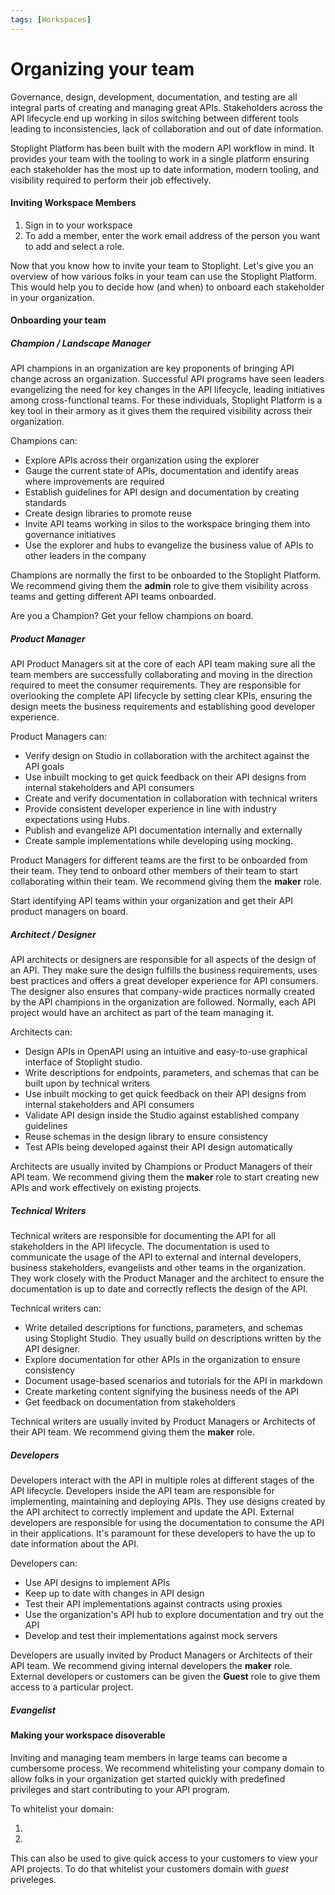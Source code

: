 ```yaml
---
tags: [Workspaces]
---
```


# Organizing your team

Governance, design, development, documentation, and testing are all integral parts of creating and managing great APIs. Stakeholders across the API lifecycle end up working in silos switching between different tools leading to inconsistencies, lack of collaboration and out of date information. 

Stoplight Platform has been built with the modern API workflow in mind. It provides your team with the tooling to work in a single platform ensuring each stakeholder has the most up to date information, modern tooling, and visibility required to perform their job effectively.  

#### Inviting Workspace Members

<!--To do Add info about roles-->

1. Sign in to your workspace
2. To add a member, enter the work email address of the person you want to add and select a role.
<!--Screenshot-->

Now that you know how to invite your team to Stoplight. Let's give you an overview of how various folks in your team can use the Stoplight Platform. This would help you to decide how (and when) to onboard each stakeholder in your organization. 

#### Onboarding your team<br/> 

##### Champion / Landscape Manager

API champions in an organization are key proponents of bringing API change across an organization. Successful API programs have seen leaders evangelizing the need for key changes in the API lifecycle, leading initiatives among cross-functional teams. For these individuals, Stoplight Platform is a key tool in their armory as it gives them the required visibility across their organization. 

Champions can:
- Explore APIs across their organization using the explorer
- Gauge the current state of APIs, documentation and identify areas where improvements are required
- Establish guidelines for API design and documentation by creating standards
- Create design libraries to promote reuse
- Invite API teams working in silos to the workspace bringing them into governance initiatives
- Use the explorer and hubs to evangelize the business value of APIs to other leaders in the company

Champions are normally the first to be onboarded to the Stoplight Platform. We recommend giving them the **admin** role to give them visibility across teams and getting different API teams onboarded. 

Are you a Champion? Get your fellow champions on board. <br/> 

##### Product Manager

API Product Managers sit at the core of each API team making sure all the team members are successfully collaborating and moving in the direction required to meet the consumer requirements. They are responsible for overlooking the complete API lifecycle by setting clear KPIs, ensuring the design meets the business requirements and establishing good developer experience. 

Product Managers can:
- Verify design on Studio in collaboration with the architect against the API goals
- Use inbuilt mocking to get quick feedback on their API designs from internal stakeholders and API consumers
- Create and verify documentation in collaboration with technical writers
- Provide consistent developer experience in line with industry expectations using Hubs.
- Publish and evangelize API documentation internally and externally
- Create sample implementations while developing using mocking.

Product Managers for different teams are the first to be onboarded from their team. They tend to onboard other members of their team to start collaborating within their team. We recommend giving them the **maker** role. 

Start identifying API teams within your organization and get their API product managers on board.<br/> 


##### Architect / Designer

API architects or designers are responsible for all aspects of the design of an API. They make sure the design fulfills the business requirements, uses best practices and offers a great developer experience for API consumers. The designer also ensures that company-wide practices normally created by the API champions in the organization are followed. Normally, each API project would have an architect as part of the team managing it. 

Architects can:
- Design APIs in OpenAPI using an intuitive and easy-to-use graphical interface of Stoplight studio. 
- Write descriptions for endpoints, parameters, and schemas that can be built upon by technical writers 
- Use inbuilt mocking to get quick feedback on their API designs from internal stakeholders and API consumers
- Validate API design inside the Studio against established company guidelines
- Reuse schemas in the design library to ensure consistency
- Test APIs being developed against their API design automatically

Architects are usually invited by Champions or Product Managers of their API team. We recommend giving them the **maker** role to start creating new APIs and work effectively on existing projects.<br/>  


##### Technical Writers

Technical writers are responsible for documenting the API for all stakeholders in the API lifecycle. The documentation is used to communicate the usage of the API to external and internal developers, business stakeholders, evangelists and other teams in the organization. They work closely with the Product Manager and the architect to ensure the documentation is up to date and correctly reflects the design of the API.  

Technical writers can:
- Write detailed descriptions for functions, parameters, and schemas using Stoplight Studio. They usually build on descriptions written by the API designer. 
- Explore documentation for other APIs in the organization to ensure consistency
- Document usage-based scenarios and tutorials for the API in markdown
- Create marketing content signifying the business needs of the API
- Get feedback on documentation from stakeholders

Technical writers are usually invited by Product Managers or Architects of their API team. We recommend giving them the **maker** role.<br/> 


##### Developers

Developers interact with the API in multiple roles at different stages of the API lifecycle. Developers inside the API team are responsible for implementing, maintaining and deploying APIs. They use designs created by the API architect to correctly implement and update the API. External developers are responsible for using the documentation to consume the API in their applications. It's paramount for these developers to have the up to date information about the API.

Developers can:
- Use API designs to implement APIs
- Keep up to date with changes in API design
- Test their API implementations against contracts using proxies
- Use the organization's API hub to explore documentation and try out the API
- Develop and test their implementations against mock servers

Developers are usually invited by Product Managers or Architects of their API team. We recommend giving internal developers the **maker** role. External developers or customers can be given the **Guest** role to give them access to a particular project. <br/> 

##### **Evangelist**

<!--To Do-->

#### Making your workspace disoverable

Inviting and managing team members in large teams can become a cumbersome process. We recommend whitelisting your company domain to allow folks in your organization get started quickly with predefined privileges and start contributing to your API program. 

To whitelist your domain:
<!--TO DO-->
1. 
2. 

This can also be used to give quick access to your customers to view your API projects. To do that whitelist your customers domain with *guest* priveleges. 
